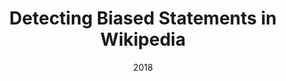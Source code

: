 ---
title: "Detecting Biased Statements in Wikipedia"
collection: publications
permalink: /publication/2018-DBLP:conf_www_HubeF18
date: 2018
venue: 'Companion of the The Web Conference 2018 on The Web Conference 2018, {WWW} 2018, Lyon , France, April 23-27, 2018'
---